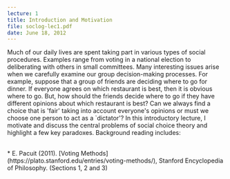 ```yaml
---
lecture: 1
title: Introduction and Motivation
file: soclog-lec1.pdf
date: June 18, 2012
---
```


  Much of our daily lives are spent taking part in various types of social procedures. Examples range from voting in a national election to deliberating with others in small committees. Many interesting issues arise when we carefully examine our group decision-making processes. For example, suppose that a group of friends are deciding where to go for dinner. If everyone agrees on which restaurant is best, then it is obvious where to go. But, how should the friends decide where to go if they have different opinions about which restaurant is best? Can we always find a choice that is 'fair' taking into account everyone's opinions or must we choose one person to act as a `dictator'? In this introductory lecture, I motivate and discuss the central problems of social choice theory and highlight a few key paradoxes. Background reading includes:

  <br />
* E. Pacuit (2011). [Voting Methods](https://plato.stanford.edu/entries/voting-methods/), Stanford Encyclopedia of Philosophy. (Sections 1, 2 and 3)

